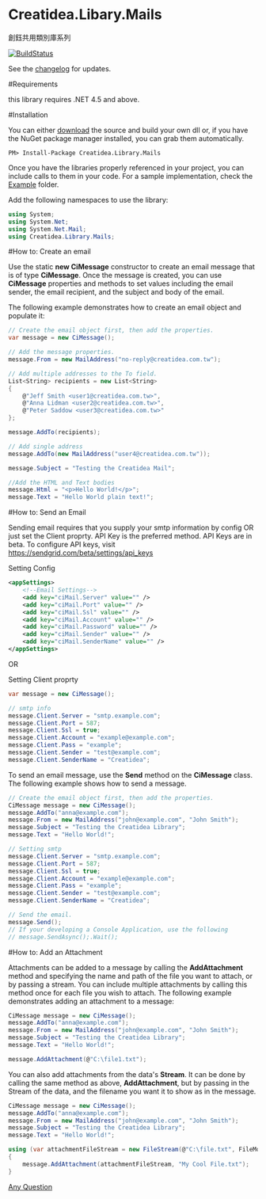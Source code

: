 # Creatidea.Libary.Mails
創鈺共用類別庫系列

[![BuildStatus](https://travis-ci.org/lettucebo/Creatidea.Libary.Mails.png?branch=develope)](https://travis-ci.org/lettucebo/Creatidea.Libary.Mails)

See the [changelog](https://github.com/lettucebo/Creatidea.Libary.Mails/blob/develope/CHANGELOG.md) for updates. 

#Requirements

this library requires .NET 4.5 and above.

#Installation

You can either <a href="https://github.com/lettucebo/Creatidea.Libary.Mails.git">download</a> the source and build your own dll or, if you have the NuGet package manager installed, you can grab them automatically.

```
PM> Install-Package Creatidea.Library.Mails 
```

Once you have the libraries properly referenced in your project, you can include calls to them in your code. 
For a sample implementation, check the [Example](https://github.com/lettucebo/Creatidea.Libary.Mails/tree/master/Creatidea.Libary.Mails.Example) folder.

Add the following namespaces to use the library:
```csharp
using System;
using System.Net;
using System.Net.Mail;
using Creatidea.Library.Mails;
```

#How to: Create an email

Use the static **new CiMessage** constructor to create an email message that is of type **CiMessage**. Once the message is created, you can use **CiMessage** properties and methods to set values including the email sender, the email recipient, and the subject and body of the email.

The following example demonstrates how to create an email object and populate it:

```csharp
// Create the email object first, then add the properties.
var message = new CiMessage();

// Add the message properties.
message.From = new MailAddress("no-reply@creatidea.com.tw");

// Add multiple addresses to the To field.
List<String> recipients = new List<String>
{
    @"Jeff Smith <user1@creatidea.com.tw>",
    @"Anna Lidman <user2@creatidea.com.tw>",
    @"Peter Saddow <user3@creatidea.com.tw>"
};

message.AddTo(recipients);

// Add single address
message.AddTo(new MailAddress("user4@creatidea.com.tw"));

message.Subject = "Testing the Creatidea Mail";

//Add the HTML and Text bodies
message.Html = "<p>Hello World!</p>";
message.Text = "Hello World plain text!";
```

#How to: Send an Email

Sending email requires that you supply your smtp information by config OR just set the Client proprty. API Key is the preferred method. API Keys are in beta. To configure API keys, visit https://sendgrid.com/beta/settings/api_keys

Setting Config
```xml
<appSettings>
    <!--Email Settings-->
    <add key="ciMail.Server" value="" />
    <add key="ciMail.Port" value="" />
    <add key="ciMail.Ssl" value="" />
    <add key="ciMail.Account" value="" />
    <add key="ciMail.Password" value="" />
    <add key="ciMail.Sender" value="" />
    <add key="ciMail.SenderName" value="" />
</appSettings>
```

OR

Setting Client proprty
```csharp
var message = new CiMessage();

// smtp info
message.Client.Server = "smtp.example.com";
message.Client.Port = 587;
message.Client.Ssl = true;
message.Client.Account = "example@example.com";
message.Client.Pass = "example";
message.Client.Sender = "test@example.com";
message.Client.SenderName = "Creatidea";
```
To send an email message, use the **Send** method on the **CiMessage** class. The following example shows how to send a message.


```csharp
// Create the email object first, then add the properties.
CiMessage message = new CiMessage();
message.AddTo("anna@example.com");
message.From = new MailAddress("john@example.com", "John Smith");
message.Subject = "Testing the Creatidea Library";
message.Text = "Hello World!";

// Setting smtp
message.Client.Server = "smtp.example.com";
message.Client.Port = 587;
message.Client.Ssl = true;
message.Client.Account = "example@example.com";
message.Client.Pass = "example";
message.Client.Sender = "test@example.com";
message.Client.SenderName = "Creatidea";

// Send the email.
message.Send();
// If your developing a Console Application, use the following
// message.SendAsync();.Wait();
```

#How to: Add an Attachment

Attachments can be added to a message by calling the **AddAttachment** method and specifying the name and path of the file you want to attach, or by passing a stream. You can include multiple attachments by calling this method once for each file you wish to attach. The following example demonstrates adding an attachment to a message:

```csharp
CiMessage message = new CiMessage();
message.AddTo("anna@example.com");
message.From = new MailAddress("john@example.com", "John Smith");
message.Subject = "Testing the Creatidea Library";
message.Text = "Hello World!";

message.AddAttachment(@"C:\file1.txt");
```

You can also add attachments from the data's **Stream**. It can be done by calling the same method as above, **AddAttachment**, but by passing in the Stream of the data, and the filename you want it to show as in the message.

```csharp
CiMessage message = new CiMessage();
message.AddTo("anna@example.com");
message.From = new MailAddress("john@example.com", "John Smith");
message.Subject = "Testing the Creatidea Library";
message.Text = "Hello World!";

using (var attachmentFileStream = new FileStream(@"C:\file.txt", FileMode.Open))
{
    message.AddAttachment(attachmentFileStream, "My Cool File.txt");
}
```

[Any Question](mailto:abc12207@gmail.com)

